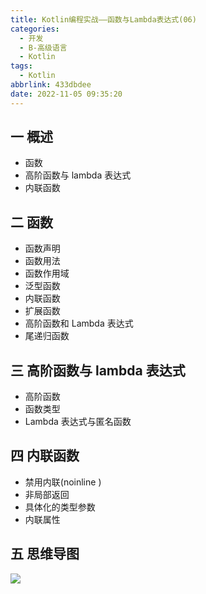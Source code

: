 ```yaml
---
title: Kotlin编程实战——函数与Lambda表达式(06)
categories:
  - 开发
  - B-高级语言
  - Kotlin
tags:
  - Kotlin
abbrlink: 433dbdee
date: 2022-11-05 09:35:20
---
```

## 一 概述

* 函数
* 高阶函数与 lambda 表达式
* 内联函数

<!--more-->

## 二 函数

* 函数声明
* 函数用法
* 函数作用域
* 泛型函数
* 内联函数
* 扩展函数
* 高阶函数和 Lambda 表达式
* 尾递归函数

## 三 高阶函数与 lambda 表达式

* 高阶函数
* 函数类型
* Lambda 表达式与匿名函数

## 四 内联函数

* 禁用内联(noinline )
* 非局部返回
* 具体化的类型参数
* 内联属性

## 五 思维导图

![][1]

  

[1]:https://jsd.onmicrosoft.cn/gh/PGzxc/CDN/blog-kotlin/kotlin-learn-struct-6.png